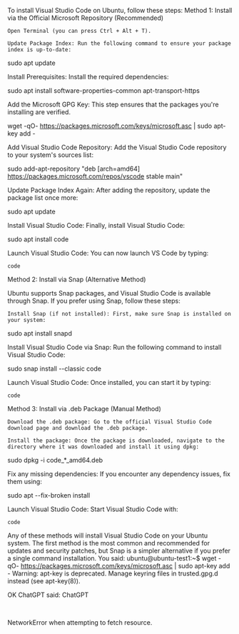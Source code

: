 To install Visual Studio Code on Ubuntu, follow these steps:
Method 1: Install via the Official Microsoft Repository (Recommended)

    Open Terminal (you can press Ctrl + Alt + T).

    Update Package Index: Run the following command to ensure your package index is up-to-date:

sudo apt update

Install Prerequisites: Install the required dependencies:

sudo apt install software-properties-common apt-transport-https

Add the Microsoft GPG Key: This step ensures that the packages you're installing are verified.

wget -qO- https://packages.microsoft.com/keys/microsoft.asc | sudo apt-key add -

Add Visual Studio Code Repository: Add the Visual Studio Code repository to your system's sources list:

sudo add-apt-repository "deb [arch=amd64] https://packages.microsoft.com/repos/vscode stable main"

Update Package Index Again: After adding the repository, update the package list once more:

sudo apt update

Install Visual Studio Code: Finally, install Visual Studio Code:

sudo apt install code

Launch Visual Studio Code: You can now launch VS Code by typing:

    code

Method 2: Install via Snap (Alternative Method)

Ubuntu supports Snap packages, and Visual Studio Code is available through Snap. If you prefer using Snap, follow these steps:

    Install Snap (if not installed): First, make sure Snap is installed on your system:

sudo apt install snapd

Install Visual Studio Code via Snap: Run the following command to install Visual Studio Code:

sudo snap install --classic code

Launch Visual Studio Code: Once installed, you can start it by typing:

    code

Method 3: Install via .deb Package (Manual Method)

    Download the .deb package: Go to the official Visual Studio Code download page and download the .deb package.

    Install the package: Once the package is downloaded, navigate to the directory where it was downloaded and install it using dpkg:

sudo dpkg -i code_*_amd64.deb

Fix any missing dependencies: If you encounter any dependency issues, fix them using:

sudo apt --fix-broken install

Launch Visual Studio Code: Start Visual Studio Code with:

    code

Any of these methods will install Visual Studio Code on your Ubuntu system. The first method is the most common and recommended for updates and security patches, but Snap is a simpler alternative if you prefer a single command installation.
You said:
ubuntu@ubuntu-test1:~$ wget -qO- https://packages.microsoft.com/keys/microsoft.asc | sudo apt-key add -
Warning: apt-key is deprecated. Manage keyring files in trusted.gpg.d instead (see apt-key(8)).

OK
ChatGPT said:
ChatGPT

​

NetworkError when attempting to fetch resource.
